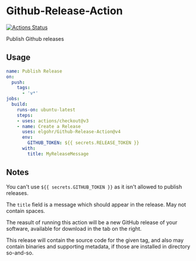 # Github-Release-Action

[![Actions Status](https://github.com/elgohr/Github-Release-Action/workflows/Release/badge.svg)](https://github.com/elgohr/Github-Release-Action/actions)

Publish Github releases

## Usage

```yaml
name: Publish Release
on:
  push:
    tags:
      - 'v*'
jobs:
  build:
    runs-on: ubuntu-latest
    steps:
    - uses: actions/checkout@v3
    - name: Create a Release
      uses: elgohr/Github-Release-Action@v4
      env:
        GITHUB_TOKEN: ${{ secrets.RELEASE_TOKEN }}
      with:
        title: MyReleaseMessage
```

## Notes

You can't use `${{ secrets.GITHUB_TOKEN }}` as it isn't allowed to publish releases.

The ``title`` field is a message which should appear in the release. May not contain spaces. 

The reasult of running this action will be a new GitHub release of your software, available for download in the tab on the right.

This release will contain the source code for the given tag, and also may contain binaries and supporting metadata, if those are installed in directory so-and-so. 
